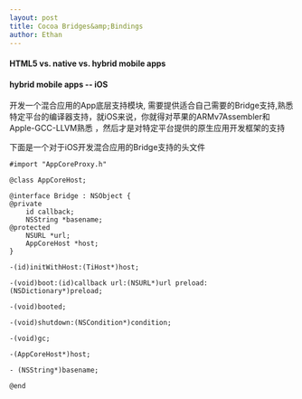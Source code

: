 ```yaml
---
layout: post
title: Cocoa Bridges&amp;Bindings
author: Ethan
---
```


#### HTML5 vs. native vs. hybrid mobile apps

#### hybrid mobile apps -- iOS
开发一个混合应用的App底层支持模块, 需要提供适合自己需要的Bridge支持,熟悉特定平台的编译器支持，就iOS来说，你就得对苹果的ARMv7Assembler和Apple-GCC-LLVM熟悉
，然后才是对特定平台提供的原生应用开发框架的支持 

下面是一个对于iOS开发混合应用的Bridge支持的头文件    

>
			    
	#import "AppCoreProxy.h"
    
    @class AppCoreHost;
    
    @interface Bridge : NSObject {
    @private
    	id callback;
    	NSString *basename;
    @protected
    	NSURL *url;
    	AppCoreHost *host;
    }
    
    -(id)initWithHost:(TiHost*)host;
    
    -(void)boot:(id)callback url:(NSURL*)url preload:(NSDictionary*)preload;
    
    -(void)booted;
    
    -(void)shutdown:(NSCondition*)condition;
    
    -(void)gc;
    
    -(AppCoreHost*)host;
    
    - (NSString*)basename;
    
    @end
    